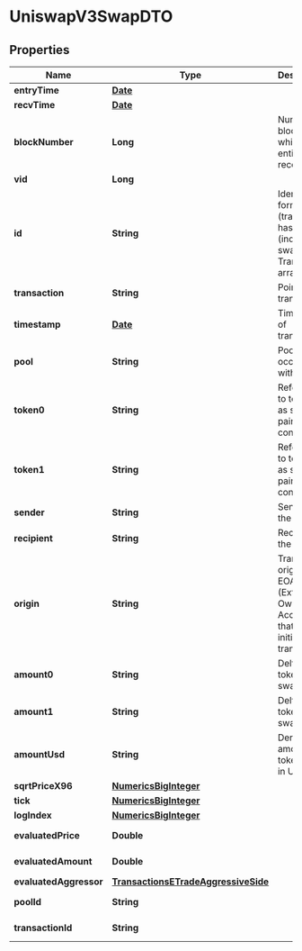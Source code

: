 

# UniswapV3SwapDTO

## Properties

Name | Type | Description | Notes
------------ | ------------- | ------------- | -------------
**entryTime** | [**Date**](Date.md) |  |  [optional]
**recvTime** | [**Date**](Date.md) |  |  [optional]
**blockNumber** | **Long** | Number of block in which entity was recorded. |  [optional]
**vid** | **Long** |  |  [optional]
**id** | **String** | Identifier, format: (transaction hash) + # + (index in swaps Transaction array). |  [optional]
**transaction** | **String** | Pointer to transaction. |  [optional]
**timestamp** | [**Date**](Date.md) | Timestamp of transaction. |  [optional]
**pool** | **String** | Pool swap occured within. |  [optional]
**token0** | **String** | Reference to token0 as stored in pair contract. |  [optional]
**token1** | **String** | Reference to token1 as stored in pair contract. |  [optional]
**sender** | **String** | Sender of the swap. |  [optional]
**recipient** | **String** | Recipient of the swap. |  [optional]
**origin** | **String** | Transaction origin: the EOA (Externally Owned Account) that initiated the transaction |  [optional]
**amount0** | **String** | Delta of token0 swapped. |  [optional]
**amount1** | **String** | Delta of token1 swapped. |  [optional]
**amountUsd** | **String** | Derived amount of tokens sold in USD. |  [optional]
**sqrtPriceX96** | [**NumericsBigInteger**](NumericsBigInteger.md) |  |  [optional]
**tick** | [**NumericsBigInteger**](NumericsBigInteger.md) |  |  [optional]
**logIndex** | [**NumericsBigInteger**](NumericsBigInteger.md) |  |  [optional]
**evaluatedPrice** | **Double** |  |  [optional] [readonly]
**evaluatedAmount** | **Double** |  |  [optional] [readonly]
**evaluatedAggressor** | [**TransactionsETradeAggressiveSide**](TransactionsETradeAggressiveSide.md) |  |  [optional]
**poolId** | **String** |  |  [optional] [readonly]
**transactionId** | **String** |  |  [optional] [readonly]




